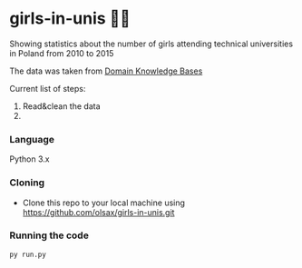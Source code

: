 # girls-in-unis :raising_hand_woman:
Showing statistics about the number of girls attending technical universities in Poland from 2010 to 2015

The data was taken from [Domain Knowledge Bases](http://swaid.stat.gov.pl/en/Edukacja_dashboards/Raporty_predefiniowane/RAP_DBD_EDU_12.aspx)

Current list of steps:
1. Read&clean the data
2. 

### Language
Python 3.x

### Cloning
- Clone this repo to your local machine using https://github.com/olsax/girls-in-unis.git

### Running the code

```
py run.py
```

